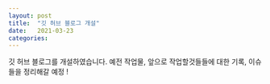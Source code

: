 ```yaml
---
layout: post
title:  "깃 허브 블로그 개설"
date:   2021-03-23
categories:
---
```


깃 허브 블로그를 개설하였습니다. 예전 작업물, 앞으로 작업할것들들에 대한 기록, 이슈들을 정리해갈 예정 !
